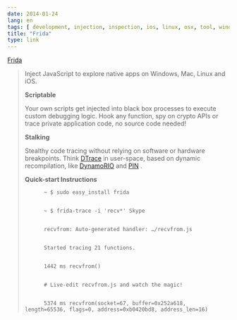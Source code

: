 ```yaml
---
date: 2014-01-24
lang: en
tags: [ development, injection, inspection, ios, linux, osx, tool, windows ]
title: "Frida"
type: link
---
```


[Frida](http://www.frida.re/)

> Inject JavaScript to explore native apps on Windows, Mac, Linux and
> iOS.
>
> **Scriptable**
>
> Your own scripts get injected into black box processes to execute
> custom debugging logic. Hook any function, spy on crypto APIs or trace
> private application code, no source code needed!
>
> **Stalking**
>
> Stealthy code tracing without relying on software or hardware
> breakpoints. Think [DTrace](http://en.wikipedia.org/wiki/DTrace) in
> user-space, based on dynamic recompilation, like
> [DynamoRIO](http://www.dynamorio.org/) and
> [PIN](http://software.intel.com/en-us/articles/pin-a-dynamic-binary-instrumentation-tool)
> .
>
> **Quick-start Instructions**
>
>           ~ $ sudo easy_install frida
>           
>
>           ~ $ frida-trace -i 'recv*' Skype
>           
>
>           recvfrom: Auto-generated handler: …/recvfrom.js
>           
>
>           Started tracing 21 functions.
>           
>
>           1442 ms recvfrom()
>           
>
>           # Live-edit recvfrom.js and watch the magic!
>           
>
>           5374 ms recvfrom(socket=67, buffer=0x252a618, length=65536, flags=0, address=0xb0420bd8, address_len=16)
>          

